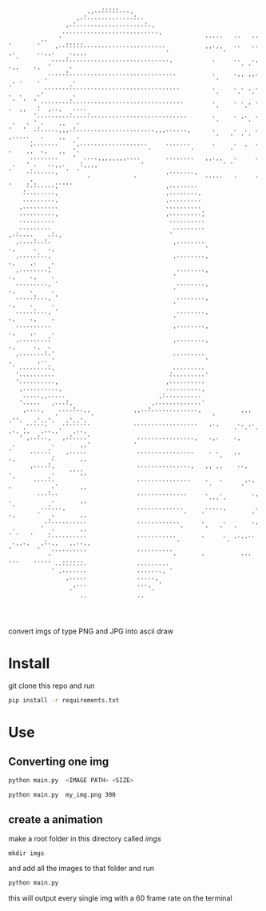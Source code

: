 ```
                          .....                                                                     
                     .''``````````'.                                                                
                  .'``````````````````.                                                             
                '```````````````````````'                                                           
              .```````````````````````````'            .....   ..   ..     .       .''     .....    
             '``````````````````````````````.          ''`''.  ``   ``    '`.     ``''`   .`''''    
           .`````````````````````````````````'           `     ``. .`'    `''    `'       .`        
          .````````````````````````````````````          `.    `'' ''`   .' `    `        .`        
         .``````````````````````````````````````         `.    `.` '.`   `. `.  .`        .`        
        .````````````````````````````````````````        `.    ` `.' `   `  ''  .`  '``'  .````.    
       .``````````````````````````````````````````       `.    ` '`. `  .`  .`  .`    ''  .`        
       ```````'''````````````````````````'''``````'      `.   .` .`. `  '`````.  `    ''  .`        
      '```````    .'```````````````````.    ```````.     `    .`  '  `  `    ''  `'   ''  .`        
     .````````      .````''''''''````.      ````````   ''`''. .`     ` .`    .`   ``''`.  .`''''    
     ````````'        .            .        '```````'  .....   .     .        .    .'.     .....    
    .````````'                              '````````                                               
    `````````'                              '````````'                                              
    `````````'                              '`````````                                              
   '``````````                              ``````````.                                             
   ``````````'                              '`````````'                                             
   ``````````                                ``````````                                             
  .`````````.                                .`````````            '``````.  .```'                  
  '`````````                                  '````````.              `'     `.  `'                 
  '````````'                                  '````````'              `'    '`   .`                 
  '````````'                                  .````````'              `'    `'    `.                
  `````````'                                  .````````'              `'    `.    `.                
  `````````'                                  .````````'              `'    `.    `.                
  `````````'                                  .````````'              `'    `'    `                 
  ``````````                                  '````````'              `'    '`   .`                 
  '`````````                                  '````````'              `'     `' .`.                 
  '`````````.                                 `````````.              '.      '``.                  
  .`````````'                                .`````````.                                            
  .``````````                                ``````````                                             
   ``````````'                              '``````````                                             
   '``````````'                            .``````````'                                             
   .`````''`````.                         '```````````.                                             
    `````   '````'.                    .'`````````````                                              
    '````'   .```````''.           ''````````````````'   .       '''      .''.   .'..'.   .'..'.    
    .`````'   .````````            ``````````````````   '`'    .`'.'`.   '`'.''  .'``''   .'``'.    
     '`````'   '``````.            .````````````````'   `'`    `'       .`         .`       ''      
      ``````.   '`````              ````````````````    ` `.   ''       `'         .`       ''      
      '`````'    ....               ```````````````'   '' ''    ``'     `.         .`       ''      
       ``````.                      ```````````````    `.  `     .'`'   `          .`       ''      
        ``````                      ``````````````     `...`.       `'  `.         .`       ''      
        .``````'                    `````````````.    .`````'       .`  `'         .`       ''      
         .````````````              ````````````.     `.   .`  .    `'  .`.   .    .`       ''      
          .```````````              ```````````.      `     `. '`''``    .`''`'  .'``''   ''``''    
           .``````````              ``````````.       .          ...       ...    .....   ......    
            .`````````              `````````.                                                      
              '```````              ```````'                                                        
                '`````              `````'.                                                         
                 .'```              ```'.                                                           
                    ..              ..                                                              
                                                                                                    
                                                                                                    
                                                                                                    

```

convert imgs of type PNG and JPG into ascii draw 

# Install
git clone this repo and run

```sh
pip install -r requirements.txt
```


# Use

## Converting one img

```sh
python main.py  <IMAGE PATH> <SIZE>
```

```sh
python main.py  my_img.png 300
```


## create a animation

make a root folder in this directory called  *imgs*

```
mkdir imgs
```
and add all the images to that folder and run

```sh
python main.py
```

this will output every single img with a 60 frame rate  on the terminal

